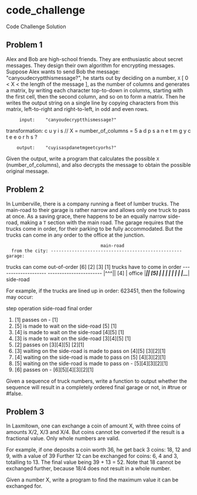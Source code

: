# code_challenge
Code Challenge Solution

Problem 1
---------

Alex and Bob are high-school friends. They are enthusiastic about secret messages.
They design their own algorithm for encrypting messages.
Suppose Alex wants to send Bob the message: "canyoudecryptthismessage?", he starts out
by deciding on a number, `X` [ 0 < X < the length of the message ], as the number of columns
and generates a matrix, by writing each character top-to-down in columns, starting
with the first cell, then the second column, and so on to form a matrix.
Then he writes the output string on a single line by copying characters from this matrix,
left-to-right and right-to-left, in odd and even rows.

         input:    "canyoudecryptthismessage?"

transformation:    c u y i s       // X = number_of_columns = 5
                   a d p s a
                   n e t m g
                   y c t e e
                   o r h s ?

        output:    "cuyisaspdanetmgeetcyorhs?"

Given the output, write a program that calculates the possible `X` (number_of_columns), and
also decrypts the message to obtain the possible original message.


Problem 2
---------

In Lumberville, there is a company running a fleet of lumber trucks. The main-road
to their garage is rather narrow and allows only one truck to pass at once.
As a saving grace, there happens to be an equally narrow side-road,
making a `T` section with the main road.
The garage requires that the trucks come in order, for their parking to be fully accommodated.
But the trucks can come in any order to the office at the junction.

                                        main-road
      from the city: --------------------------------------------------  garage:
trucks can come out-of-order  [6] [2] [3]       [1]                      trucks have to come in order
                     --------------------       -----------------------
                                    |^^^|| [4] |
                             office |___|| [5] |
                                         |     |
                                         |     |
                                         |     |
                                         |_____| side-road

For example, if the trucks are lined up in order: 623451, then the following may occur:

step  operation                                           side-road       final order
  1.  [1] passes on                                       -               [1]
  2.  [5] is made to wait on the side-road                [5]             [1]
  3.  [4] is made to wait on the side-road                [4][5]          [1]
  4.  [3] is made to wait on the side-road                [3][4][5]       [1]
  5.  [2] passes on                                       [3][4][5]       [2][1]
  6.  [3] waiting on the side-road is made to pass on     [4][5]          [3][2][1]
  7.  [4] waiting on the side-road is made to pass on     [5]             [4][3][2][1]
  8.  [5] waiting on the side-road is made to pass on     -               [5][4][3][2][1]
  9.  [6] passes on                                       -               [6][5][4][3][2][1]

Given a sequence of truck numbers, write a function to output whether the sequence will result
in a completely ordered final garage or not, in #true or #false.


Problem 3
---------

In Laxmitown, one can exchange a coin of amount X, with three coins of amounts X/2, X/3 and X/4.
But coins cannot be converted if the result is a fractional value. Only whole numbers are valid.

For example, if one deposits a coin worth 36, he get back 3 coins: 18, 12 and 9, with a value of 39
Further 12 can be exchanged for coins: 6, 4 and 3, totalling to 13. The final value being 39 + 13 = 52.
Note that 18 cannot be exchanged further, because 18/4 does not result in a whole number.

Given a number X, write a program to find the maximum value it can be exchanged for.
